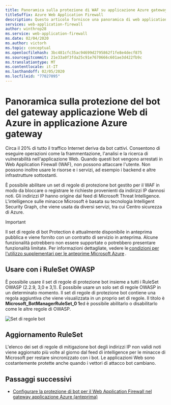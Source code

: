 ```yaml
---
title: Panoramica sulla protezione di WAF su applicazione Azure gateway bot
titleSuffix: Azure Web Application Firewall
description: Questo articolo fornisce una panoramica di web application firewall (WAF) sulla protezione bot del gateway applicazione
services: web-application-firewall
author: winthrop28
ms.service: web-application-firewall
ms.date: 02/04/2020
ms.author: victorh
ms.topic: conceptual
ms.openlocfilehash: 3bc481cfc35ac94699d2795862f1fe8e4decf875
ms.sourcegitcommit: 21e33a0f3fda25c91e7670666c601ae3d422fb9c
ms.translationtype: MT
ms.contentlocale: it-IT
ms.lasthandoff: 02/05/2020
ms.locfileid: "77027095"
---
```

# <a name="azure-web-application-firewall-on-azure-application-gateway-bot-protection-overview"></a>Panoramica sulla protezione del bot del gateway applicazione Web di Azure in applicazione Azure gateway

Circa il 20% di tutto il traffico Internet deriva da bot cattivi. Consentono di eseguire operazioni come la frammentazione, l'analisi e la ricerca di vulnerabilità nell'applicazione Web. Quando questi bot vengono arrestati in Web Application Firewall (WAF), non possono attaccare l'utente. Non possono inoltre usare le risorse e i servizi, ad esempio i backend e altre infrastrutture sottostanti.

È possibile abilitare un set di regole di protezione bot gestito per il WAF in modo da bloccare o registrare le richieste provenienti da indirizzi IP dannosi noti. Gli indirizzi IP hanno origine dal feed di Microsoft Threat Intelligence. L'intelligence sulle minacce Microsoft è basata su tecnologia Intelligent Security Graph, che viene usata da diversi servizi, tra cui Centro sicurezza di Azure.

> [!IMPORTANT]
> Il set di regole di bot Protection è attualmente disponibile in anteprima pubblica e viene fornito con un contratto di servizio in anteprima. Alcune funzionalità potrebbero non essere supportate o potrebbero presentare funzionalità limitate. Per informazioni dettagliate, vedere le [condizioni per l'utilizzo supplementari per le anteprime Microsoft Azure](https://azure.microsoft.com/support/legal/preview-supplemental-terms/) .

## <a name="use-with-owasp-rulesets"></a>Usare con i RuleSet OWASP

È possibile usare il set di regole di protezione bot insieme a tutti i RuleSet OWASP (2.2.9, 3,0 e 3,1). È possibile usare un solo set di regole OWASP in un determinato momento. Il set di regole di protezione bot contiene una regola aggiuntiva che viene visualizzata in un proprio set di regole. Il titolo è **Microsoft_BotManagerRuleSet_0 1**ed è possibile abilitarlo o disabilitarlo come le altre regole di OWASP.

![Set di regole bot](../media/bot-protection-overview/bot-ruleset.png)

## <a name="ruleset-update"></a>Aggiornamento RuleSet

L'elenco dei set di regole di mitigazione bot degli indirizzi IP non validi noti viene aggiornato più volte al giorno dal feed di intelligence per le minacce di Microsoft per restare sincronizzato con i bot. Le applicazioni Web sono costantemente protette anche quando i vettori di attacco bot cambiano.

## <a name="next-steps"></a>Passaggi successivi

- [Configurare la protezione di bot per il Web Application Firewall nel gateway applicazione Azure (anteprima)](bot-protection.md)
